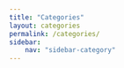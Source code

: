 ```yaml
---
title: "Categories"
layout: categories
permalink: /categories/
sidebar:
    nav: "sidebar-category"
---
```

